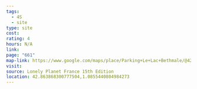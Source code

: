 ```yaml
---
tags:
  - 4S
  - site
type: site
cost: 
rating: 4
hours: N/A
link: 
page: "661"
map-link: https://www.google.com/maps/place/Parking+Le+Lac+Bethmale/@42.8599833,1.0788666,16z/data=!4m14!1m7!3m6!1s0x12a8c8271f2ec48f:0x4acc489aa5214a8d!2sLac+de+Bethmale!8m2!3d42.860833!4d1.083889!16s%2Fg%2F11h1v6hx4!3m5!1s0x12a8c9000df00319:0x6de67f58dfa70ab4!8m2!3d42.8634719!4d1.0855299!16s%2Fg%2F11w23ggxxt?entry=ttu&g_ep=EgoyMDI0MTAyOS4wIKXMDSoASAFQAw%3D%3D
visit: 
source: Lonely Planet France 15th Edition
location: 42.863868300777504,1.0855440804984273
---
```

